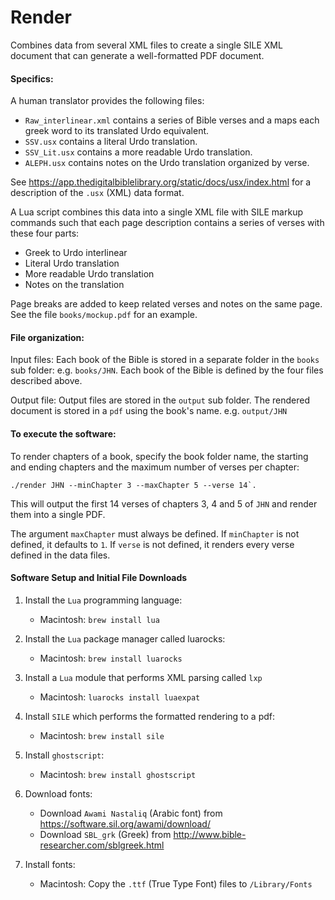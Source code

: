 # Render

Combines data from several XML files to create a single SILE XML document
that can generate a well-formatted PDF document.

#### Specifics:

A human translator provides the following files:

* `Raw_interlinear.xml` contains a series of Bible verses and a maps
  each greek word to its translated Urdo equivalent.
* `SSV.usx` contains a literal Urdo translation.
* `SSV_Lit.usx` contains a more readable Urdo translation.
* `ALEPH.usx` contains notes on the Urdo translation organized by verse.

See https://app.thedigitalbiblelibrary.org/static/docs/usx/index.html
for a description of the `.usx` (XML) data format.

A Lua script combines this data into a single XML file with SILE markup
commands such that each page description contains a series of verses
with these four parts:

* Greek to Urdo interlinear
* Literal Urdo translation
* More readable Urdo translation
* Notes on the translation

Page breaks are added to keep related verses and notes on the same page.
See the file `books/mockup.pdf` for an example.

#### File organization:

Input files: Each book of the Bible is stored in a separate folder in the `books`
sub folder:  e.g. `books/JHN`.
Each book of the Bible is defined by the four files described above.

Output file: Output files are stored in the `output` sub folder.
The rendered document is stored in a `pdf` using the book's name. e.g. `output/JHN`

#### To execute the software:

To render chapters of a book, specify the book folder name, the starting
and ending chapters and the maximum number of verses per chapter:
```
./render JHN --minChapter 3 --maxChapter 5 --verse 14`.
```

This will output the first 14 verses of chapters 3, 4 and 5 of `JHN` and
render them into a single PDF.

The argument `maxChapter` must always be defined. If `minChapter` is not
defined, it defaults to `1`. If `verse` is not defined, it renders every
verse defined in the data files.

#### Software Setup and Initial File Downloads

1. Install the `Lua` programming language:
    * Macintosh: `brew install lua`

2. Install the `Lua` package manager called luarocks:
    * Macintosh: `brew install luarocks`

3. Install a `Lua` module that performs XML parsing called `lxp`
    * Macintosh: `luarocks install luaexpat`

4. Install `SILE` which performs the formatted rendering to a pdf:
    * Macintosh: `brew install sile`

5. Install `ghostscript`:
    * Macintosh: `brew install ghostscript`

6. Download fonts:
    * Download `Awami Nastaliq` (Arabic font) from https://software.sil.org/awami/download/
    * Download `SBL_grk` (Greek) from http://www.bible-researcher.com/sblgreek.html

7. Install fonts:
    * Macintosh: Copy the `.ttf` (True Type Font) files to `/Library/Fonts`

